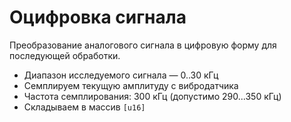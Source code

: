 # Оцифровка сигнала


Преобразование аналогового сигнала в цифровую форму для последующей обработки.

- Диапазон исследуемого сигнала — 0..30 кГц
- Семплируем текущую амплитуду с вибродатчика
- Частота семплирования: 300 кГц (допустимо 290...350 кГц)
- Складываем в массив `[u16]`
